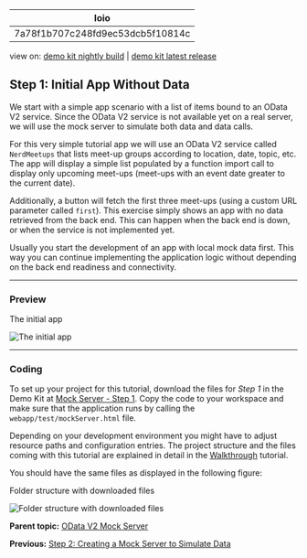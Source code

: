 <!-- loio7a78f1b707c248fd9ec53dcb5f10814c -->

| loio |
| -----|
| 7a78f1b707c248fd9ec53dcb5f10814c |

<div id="loio">

view on: [demo kit nightly build](https://openui5nightly.hana.ondemand.com/#/topic/7a78f1b707c248fd9ec53dcb5f10814c) | [demo kit latest release](https://openui5.hana.ondemand.com/#/topic/7a78f1b707c248fd9ec53dcb5f10814c)</div>

## Step 1: Initial App Without Data

We start with a simple app scenario with a list of items bound to an OData V2 service. Since the OData V2 service is not available yet on a real server, we will use the mock server to simulate both data and data calls.

For this very simple tutorial app we will use an OData V2 service called `NerdMeetups` that lists meet-up groups according to location, date, topic, etc. The app will display a simple list populated by a function import call to display only upcoming meet-ups \(meet-ups with an event date greater to the current date\).

Additionally, a button will fetch the first three meet-ups \(using a custom URL parameter called `first`\). This exercise simply shows an app with no data retrieved from the back end. This can happen when the back end is down, or when the service is not implemented yet.

Usually you start the development of an app with local mock data first. This way you can continue implementing the application logic without depending on the back end readiness and connectivity.

***

### Preview

   
  
<a name="loio7a78f1b707c248fd9ec53dcb5f10814c__fig_wg3_bdq_st"/>The initial app

 ![](loio3a29b22e092e4bf8a549fa2931758673_HiRes.png "The initial app") 

***

### Coding

To set up your project for this tutorial, download the files for *Step 1* in the Demo Kit at [Mock Server - Step 1](https://openui5.hana.ondemand.com/explored.html#/sample/sap.ui.core.tutorial.mockserver.01/preview). Copy the code to your workspace and make sure that the application runs by calling the `webapp/test/mockServer.html` file.

Depending on your development environment you might have to adjust resource paths and configuration entries. The project structure and the files coming with this tutorial are explained in detail in the [Walkthrough](Walkthrough_3da5f4b.md) tutorial.

You should have the same files as displayed in the following figure:

   
  
<a name="loio7a78f1b707c248fd9ec53dcb5f10814c__fig_gsc_mld_tt"/>Folder structure with downloaded files

 ![](loio026a90809d1a4dc5a28e147bc77eb830_HiRes.png "Folder structure with downloaded files") 

**Parent topic:** [OData V2 Mock Server](OData_V2_Mock_Server_3a9728e.md "In this tutorial, we will explore some advanced features of the OData V2 mock server.")

**Previous:** [Step 2: Creating a Mock Server to Simulate Data](Step_2_Creating_a_Mock_Server_to_Simulate_Data_50897de.md "In this step, we use the OData V2 mock server to add data to our app without dependency to any remote server or system.")

